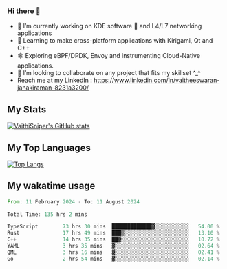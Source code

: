 ### Hi there 👋

- 🔭 I’m currently working on KDE software 💓 and L4/L7 networking applications 
- 📖 Learning to make cross-platform applications with Kirigami, Qt and C++
- 🕸️ Exploring eBPF/DPDK, Envoy and instrumenting Cloud-Native applications. 
- 👯 I’m looking to collaborate on any project that fits my skillset ^_^
- Reach me at my LinkedIn : https://www.linkedin.com/in/vaitheeswaran-janakiraman-8231a3200/

## My Stats
[![VaithiSniper's GitHub stats](https://github-readme-stats.vercel.app/api?username=VaithiSniper&hide=stars&theme=radical)](https://github.com/anuraghazra/github-readme-stats)

## My Top Languages

[![Top Langs](https://github-readme-stats.vercel.app/api/top-langs/?username=VaithiSniper&layout=compact)](https://github.com/anuraghazra/github-readme-stats)

## My wakatime usage

<!--START_SECTION:waka-->

```rust
From: 11 February 2024 - To: 11 August 2024

Total Time: 135 hrs 2 mins

TypeScript        73 hrs 30 mins  █████████████▓░░░░░░░░░░░   54.00 %
Rust              17 hrs 49 mins  ███▒░░░░░░░░░░░░░░░░░░░░░   13.10 %
C++               14 hrs 35 mins  ██▓░░░░░░░░░░░░░░░░░░░░░░   10.72 %
YAML              3 hrs 35 mins   ▓░░░░░░░░░░░░░░░░░░░░░░░░   02.64 %
QML               3 hrs 16 mins   ▓░░░░░░░░░░░░░░░░░░░░░░░░   02.41 %
Go                2 hrs 54 mins   ▓░░░░░░░░░░░░░░░░░░░░░░░░   02.14 %
```

<!--END_SECTION:waka-->
